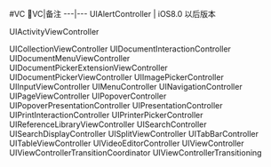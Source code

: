 #VC
VC|备注
---|---
UIAlertController   | iOS8.0 以后版本

UIActivityViewController 

UICollectionViewController
UIDocumentInteractionController
UIDocumentMenuViewController
UIDocumentPickerExtensionViewController
UIDocumentPickerViewController
UIImagePickerController
UIInputViewController
UIMenuController
UINavigationController
UIPageViewController
UIPopoverController
UIPopoverPresentationController
UIPresentationController
UIPrintInteractionController
UIPrinterPickerController
UIReferenceLibraryViewController
UISearchController
UISearchDisplayController
UISplitViewController
UITabBarController
UITableViewController
UIVideoEditorController
UIViewController
UIViewControllerTransitionCoordinator
UIViewControllerTransitioning
